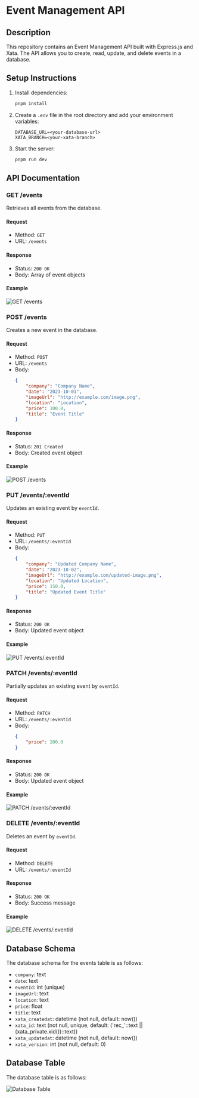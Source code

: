 # Event Management API

## Description

This repository contains an Event Management API built with Express.js and Xata. The API allows you to create, read, update, and delete events in a database.

## Setup Instructions

1. Install dependencies:
    ```sh
    pnpm install
    ```

2. Create a `.env` file in the root directory and add your environment variables:
    ```env
    DATABASE_URL=<your-database-url>
    XATA_BRANCH=<your-xata-branch>
    ```

3. Start the server:
    ```sh
    pnpm run dev
    ```

## API Documentation

### GET /events

Retrieves all events from the database.

#### Request
- Method: `GET`
- URL: `/events`

#### Response
- Status: `200 OK`
- Body: Array of event objects

#### Example
![GET /events](./img/getAllEvents.png)

### POST /events

Creates a new event in the database.

#### Request
- Method: `POST`
- URL: `/events`
- Body:
    ```json
    {
        "company": "Company Name",
        "date": "2023-10-01",
        "imageUrl": "http://example.com/image.png",
        "location": "Location",
        "price": 100.0,
        "title": "Event Title"
    }
    ```

#### Response
- Status: `201 Created`
- Body: Created event object

#### Example
![POST /events](./img/postAnEvent.png)

### PUT /events/:eventId

Updates an existing event by `eventId`.

#### Request
- Method: `PUT`
- URL: `/events/:eventId`
- Body:
    ```json
    {
        "company": "Updated Company Name",
        "date": "2023-10-02",
        "imageUrl": "http://example.com/updated-image.png",
        "location": "Updated Location",
        "price": 150.0,
        "title": "Updated Event Title"
    }
    ```

#### Response
- Status: `200 OK`
- Body: Updated event object

#### Example
![PUT /events/:eventId](./img/putAnEvent.png)

### PATCH /events/:eventId

Partially updates an existing event by `eventId`.

#### Request
- Method: `PATCH`
- URL: `/events/:eventId`
- Body:
    ```json
    {
        "price": 200.0
    }
    ```

#### Response
- Status: `200 OK`
- Body: Updated event object

#### Example
![PATCH /events/:eventId](./img/patchAnEvent.png)

### DELETE /events/:eventId

Deletes an event by `eventId`.

#### Request
- Method: `DELETE`
- URL: `/events/:eventId`

#### Response
- Status: `200 OK`
- Body: Success message

#### Example
![DELETE /events/:eventId](./img/deleteAnEvent.png)

## Database Schema

The database schema for the events table is as follows:

- `company`: text
- `date`: text
- `eventId`: int (unique)
- `imageUrl`: text
- `location`: text
- `price`: float
- `title`: text
- `xata_createdat`: datetime (not null, default: now())
- `xata_id`: text (not null, unique, default: ('rec_'::text || (xata_private.xid())::text))
- `xata_updatedat`: datetime (not null, default: now())
- `xata_version`: int (not null, default: 0)

## Database Table

The database table is as follows:

![Database Table](./img/dbBeforeDelete.png)